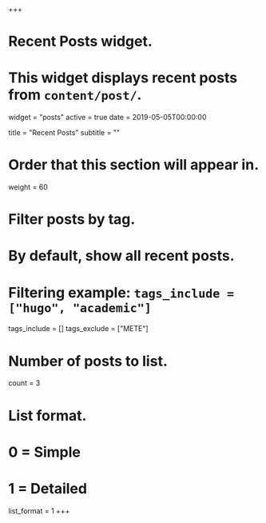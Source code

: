 +++
# Recent Posts widget.
# This widget displays recent posts from `content/post/`.
widget = "posts"
active = true
date = 2019-05-05T00:00:00

title = "Recent Posts"
subtitle = ""

# Order that this section will appear in.
weight = 60

# Filter posts by tag.
#  By default, show all recent posts.
#  Filtering example: `tags_include = ["hugo", "academic"]`
tags_include = []
tags_exclude = ["METE"]

# Number of posts to list.
count = 3

# List format.
#   0 = Simple
#   1 = Detailed
list_format = 1
+++


